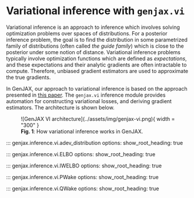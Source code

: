# Variational inference with `genjax.vi`

Variational inference is an approach to inference which involves solving optimization problems over spaces of distributions. For a posterior inference problem, the goal is to find the distribution in some parametrized family of distributions (often called _the guide family_) which is close to the posterior under some notion of distance. Variational inference problems typically involve optimization functions which are defined as _expectations_, and these expectations and their analytic gradients are often intractable to compute. Therefore, unbiased gradient estimators are used to approximate the true gradients.

In GenJAX, our approach to variational inference is based on the approach presented in [this paper](https://dl.acm.org/doi/10.1145/3656463). The `genjax.vi` inference module provides automation for constructing variational losses, and deriving gradient estimators. The architecture is shown below.

<figure markdown="span">
  ![GenJAX VI architecture](../assets/img/genjax-vi.png){ width = "300" }
  <figcaption><b>Fig. 1</b>: How variational inference works in GenJAX.</figcaption>
</figure>

::: genjax.inference.vi.adev_distribution
    options:
        show_root_heading: true

::: genjax.inference.vi.ELBO
    options:
        show_root_heading: true

::: genjax.inference.vi.IWELBO
    options:
        show_root_heading: true

::: genjax.inference.vi.PWake
    options:
        show_root_heading: true

::: genjax.inference.vi.QWake
    options:
        show_root_heading: true
